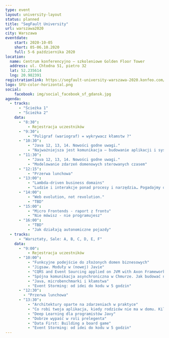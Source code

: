 ```yaml
---
type: event
layout: university-layout
status: planned
title: "SegFault University"
url: warszawa2020
city: Warszawa
eventdate:
    start: 2020-10-05
    short: 05-06.10.2020
    full: 5-6 października 2020
location:
  name: Centrum konferencyjno – szkoleniowe Golden Floor Tower
  address: ul. Chłodna 51, pietro 32
  lat: 52.235614
  lng: 20.982391
registrationlink: https://segfault-university-warszawa-2020.konfeo.com/
logo: SFU-color-horizontal.png
social:
    facebook: img/social_facebook_sf_gdansk.jpg
agenda:
  - tracks:
      - "Ścieżka 1"
      - "Ścieżka 2"
    data:
      - "8:30":
          - Rejestracja uczestników
      - "9:30":
          - "Poligraf (wariograf) = wykrywacz kłamstw ?"
      - "10:30":
          - "Java 12, 13, 14. Nowości godne uwagi."
          - "Najważniejsza jest komunikacja – budowanie aplikacji i systemów heterogenicznych"
      - "11:30":
          - "Java 12, 13, 14. Nowości godne uwagi."
          - "Modelowanie zdarzeń domenowych sterowanych czasem"
      - "12:15":
          - "Przerwa lunchowa"
      - "13:00":
          - "Lambda-driven business domains"
          - "Ludzie i interakcje ponad procesy i narzędzia… Pogadajmy o tym drugim."
      - "14:00":
          - "Web evolution, not revolution."
          - "TBD"
      - "15:00":
          - "Micro Frontends - raport z frontu"
          - "Nie mówisz - nie programujesz"
      - "16:00":
          - "TBD"
          - "Jak działają autonomiczne pojazdy"
  - tracks:
      - "Warsztaty, Sale: A, B, C, D, E, F"
    data:
      - "9:00":
          - Rejestracja uczestników
      - "10:00":
          - "Funkcyjne podejście do złożonych domen biznesowych"
          - "Jigsaw. Moduły w (nowej) Javie"
          - "CQRS and Event Sourcing applied on JVM with Axon Framework"
          - "Spójna komunikacja asynchroniczna w Chmurze. Jak budować niezawodne system z zawodnych komponentów."
          - "Java, microbenchmarki i kłamstwa"
          - "Event Storming: od idei do kodu w 5 godzin"
      - "12:30":
        - "Przerwa lunchowa"
      - "13:30":
          - "Architektury oparte na zdarzeniach w praktyce"
          - "Co robi twoja aplikacja, kiedy rodziców nie ma w domu. Kilka słów o Elastic APM"
          - "Deep Learning dla programistów Javy"
          - "Dobrze wypaść w roli prelegenta"
          - "Data First: Building a board game"
          - "Event Storming: od idei do kodu w 5 godzin"
---
```

